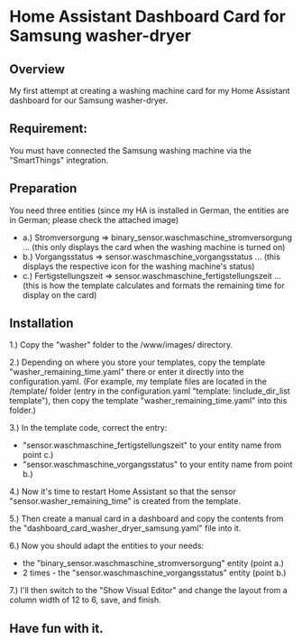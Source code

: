 # Home Assistant Dashboard Card for Samsung washer-dryer
## Overview
My first attempt at creating a washing machine card for my Home Assistant dashboard for our Samsung washer-dryer.

## Requirement:
You must have connected the Samsung washing machine via the "SmartThings" integration.

## Preparation
You need three entities (since my HA is installed in German, the entities are in German; please check the attached image)
  - a.) Stromversorgung =>  binary_sensor.waschmaschine_stromversorgung ... (this only displays the card when the washing machine is turned on)
  - b.) Vorgangsstatus  =>  sensor.waschmaschine_vorgangsstatus ... (this displays the respective icon for the washing machine's status)
  - c.) Fertigstellungszeit =>  sensor.waschmaschine_fertigstellungszeit ... (this is how the template calculates and formats the remaining time for display on the card)

## Installation
1.) Copy the "washer" folder to the /www/images/ directory.

2.) Depending on where you store your templates, copy the template "washer_remaining_time.yaml" there or enter it directly into the configuration.yaml. (For example, my template files are located in the /template/ folder (entry in the configuration.yaml "template: !include_dir_list template"), then copy the template "washer_remaining_time.yaml" into this folder.)

3.) In the template code, correct the entry: 
 - "sensor.waschmaschine_fertigstellungszeit" to your entity name from point c.) 
 - "sensor.waschmaschine_vorgangsstatus" to your entity name from point b.)

4.) Now it's time to restart Home Assistant so that the sensor "sensor.washer_remaining_time" is created from the template.

5.) Then create a manual card in a dashboard and copy the contents from the "dashboard_card_washer_dryer_samsung.yaml" file into it.

6.) Now you should adapt the entities to your needs:
 - the "binary_sensor.waschmaschine_stromversorgung" entity (point a.)
 - 2 times - the "sensor.waschmaschine_vorgangsstatus" entity (point b.)
	
7.) I'll then switch to the "Show Visual Editor" and change the layout from a column width of 12 to 6, save, and finish.

## Have fun with it.
